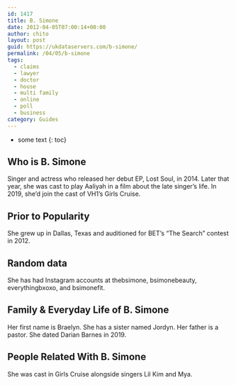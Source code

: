 ```yaml
---
id: 1417
title: B. Simone
date: 2012-04-05T07:00:14+00:00
author: chito
layout: post
guid: https://ukdataservers.com/b-simone/
permalink: /04/05/b-simone
tags:
  - claims
  - lawyer
  - doctor
  - house
  - multi family
  - online
  - poll
  - business
category: Guides
---
```


* some text
{: toc}


## Who is  B. Simone
                  
                  
                  
Singer and actress who released her debut EP, Lost Soul, in 2014. Later that year, she was cast to play Aaliyah in a film about the late singer&#8217;s life. In 2019, she&#8217;d join the cast of VH1&#8217;s Girls Cruise. 
                  
                
                
                
## Prior to Popularity 
                  
                  
                  
She grew up in Dallas, Texas and auditioned for BET&#8217;s &#8220;The Search&#8221; contest in 2012.
                  
                
                
                
## Random data 
                  
                  
                  
She has had Instagram accounts at thebsimone, bsimonebeauty, everythingbxoxo, and bsimonefit.
                  
                
                
                
## Family & Everyday Life of B. Simone
                  
                  
                  
Her first name is Braelyn. She has a sister named Jordyn. Her father is a pastor. She dated Darian Barnes in 2019.
                  
                
                
                
## People Related With  B. Simone
                  
                  
                  
She was cast in Girls Cruise alongside singers Lil Kim and Mya.
                  
                
              
            
          
          
          
    
    
  
